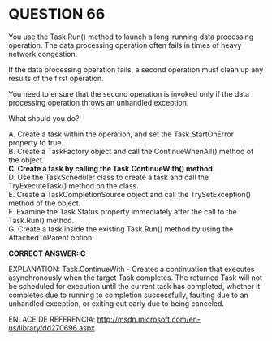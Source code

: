 # QUESTION 66

You use the Task.Run() method to launch a long-running data processing operation. The data processing
operation often fails in times of heavy network congestion.   

If the data processing operation fails, a second operation must clean up any results of the first operation.    

You need to ensure that the second operation is invoked only if the data processing operation throws an
unhandled exception.    

What should you do?   

A. Create a task within the operation, and set the Task.StartOnError property to true.   
B. Create a TaskFactory object and call the ContinueWhenAll() method of the object.    
**C. Create a task by calling the Task.ContinueWith() method.**   
D. Use the TaskScheduler class to create a task and call the TryExecuteTask() method on the class.   
E. Create a TaskCompletionSource<T> object and call the TrySetException() method of the object.   
F. Examine the Task.Status property immediately after the call to the Task.Run() method.   
G. Create a task inside the existing Task.Run() method by using the AttachedToParent option.   

**CORRECT ANSWER: C**   

EXPLANATION: Task.ContinueWith - Creates a continuation that executes asynchronously when the target Task completes.
The returned Task will not be scheduled for execution until the current task has completed, whether it
completes due to running to completion successfully, faulting due to an unhandled exception, or exiting out
early due to being canceled.     

ENLACE DE REFERENCIA: http://msdn.microsoft.com/en-us/library/dd270696.aspx



